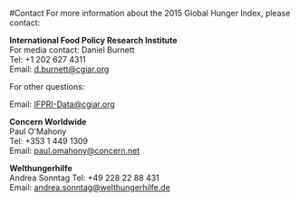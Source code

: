 #Contact
For more information about the 2015 Global Hunger Index, please contact:

**International Food Policy Research Institute**  
For media contact:
Daniel Burnett  
Tel: +1 202 627 4311  
Email: d.burnett@cgiar.org  

For other questions:

Email: IFPRI-Data@cgiar.org

**Concern Worldwide**  
Paul O'Mahony  
Tel: +353 1 449 1309  
Email: paul.omahony@concern.net  

**Welthungerhilfe**  
Andrea Sonntag 
Tel: +49 228 22 88 431  
Email: andrea.sonntag@welthungerhilfe.de
